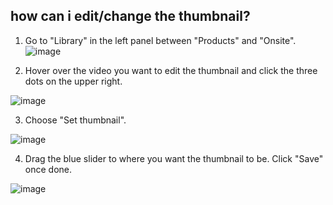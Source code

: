 ## how can i edit/change the thumbnail?

1. Go to "Library" in the left panel between "Products" and "Onsite".
![image](https://github.com/user-attachments/assets/bd693b6a-47e8-433a-b368-5282c057b6f6)


2. Hover over the video you want to edit the thumbnail and click the three dots on the upper right. 

![image](https://github.com/user-attachments/assets/1a34dc10-8bf0-40a2-873f-e0e5a2977786)


3. Choose "Set thumbnail".

![image](https://github.com/user-attachments/assets/21230620-7d5a-4baa-9b92-f83a96f37778)


4. Drag the blue slider to where you want the thumbnail to be. Click "Save" once done.

![image](https://github.com/user-attachments/assets/b03b5488-5132-4fd8-8245-c9b631a388e2)

